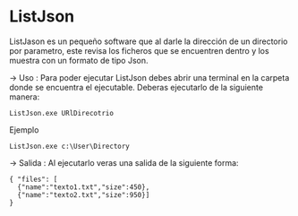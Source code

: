 # ListJson
ListJason es un pequeño software que al darle la dirección de un directorio por parametro, este revisa los ficheros que se encuentren dentro y los muestra con un formato de tipo Json.

->  Uso : 
  Para poder ejecutar ListJson debes abrir una terminal en la carpeta donde se encuentra el ejecutable.
Deberas ejecutarlo de la siguiente manera:

    ListJson.exe URlDirecotrio

Ejemplo

    ListJson.exe c:\User\Directory

->  Salida : 
  Al ejecutarlo veras una salida de la siguiente forma: 

    { "files": [
      {"name":"texto1.txt","size":450},
      {"name":"texto2.txt","size":950}]
    }
